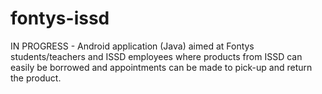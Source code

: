 # fontys-issd
IN PROGRESS - Android application (Java) aimed at Fontys students/teachers and ISSD employees where products from ISSD can easily be borrowed and appointments can be made to pick-up and return the product.
